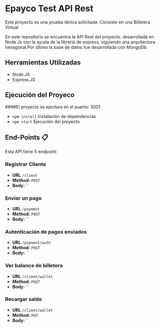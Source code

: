 # Epayco Test API Rest  

Este proyecto es una prueba ténica solicitada. 
Consiste en una Billetera Virtual   

En este repositorio se encuentra la API Rest del 
proyecto. desarrollada en Node Js con la ayuda 
de la librería de express, siguiendo una arquitectura
hexagonal.Por último
la base de datos fue desarrollada con MongoDb.

## Herramientas Utilizadas

- Node.JS
- Express.JS

## Ejecución del Proyeco
####El proyecto se ejectura en el puerto: 3001
- `npm install` Instalación de dependencias
- `npm start` Ejecución del proyecto

## End-Points 📋

Esta API tiene 5 endpoint:

### Registrar Cliente
* **URL**  `/client`
* **Method:**   `POST`
* **Body:** ``

### Enviar un pago

* **URL**  `/payment`
* **Method:**   `POST`
* **Body:** ``

### Autenticación de pagos enviados

* **URL**  `/payment/auth`
* **Method:**   `POST`
* **Body:** ``

### Ver balance de billetera

* **URL**  `/client/wallet`
* **Method:**   `POST`
* **Body:** ``

### Recargar saldo

* **URL**  `/client/wallet`
* **Method:**   `PUT`
* **Body:** ``